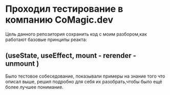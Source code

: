 # Проходил тестирование в компанию CoMagic.dev

Цель данного репозитория сохранить код с моим разбором,как работают базовые принципы реакта: 
## (useState, useEffect, mount - rerender - unmount )

Было тестовое собеседование, показывали примеры на знание того что описал выше, решил подробно для себя их разобрать,чтобы было ещё более лучшее понимание.
